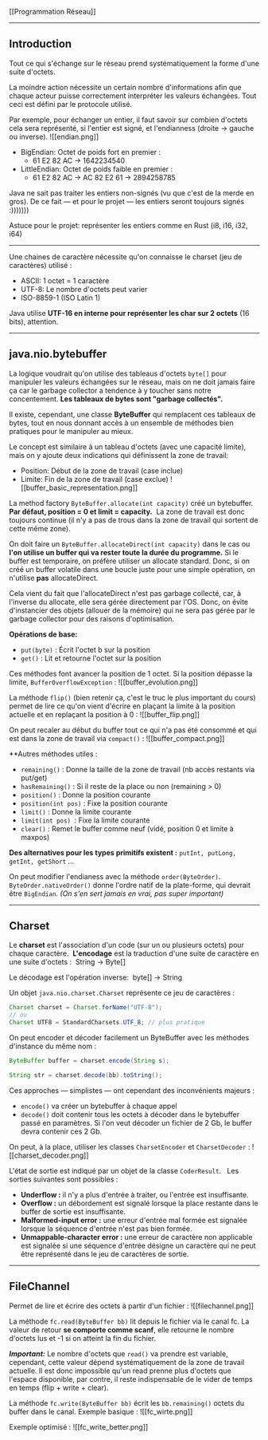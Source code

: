 [[Programmation Réseau]]
****
## Introduction

Tout ce qui s'échange sur le réseau prend systématiquement la forme d'une suite d'octets. 

La moindre action nécessite un certain nombre d'informations afin que chaque acteur puisse correctement interpréter les valeurs échangées. Tout ceci est défini par le protocole utilisé. 

Par exemple, pour échanger un entier, il faut savoir sur combien d'octets cela sera représenté, si l'entier est signé, et l'endianness (droite -> gauche ou inverse).
![[endian.png]]

- BigEndian: Octet de poids fort en premier :
	- 61 E2 82 AC -> 1642234540
- LittleEndian: Octet de poids faible en premier :
	- 61 E2 82 AC -> AC 82 E2 61 -> 2894258785

Java ne sait pas traiter les entiers non-signés (vu que c'est de la merde en gros). De ce fait — et pour le projet — les entiers seront toujours signés :))))))) 

Astuce pour le projet: représenter les entiers comme en Rust (i8, i16, i32, i64)

****

Une chaines de caractère nécessite qu'on connaisse le charset (jeu de caractères) utilisé : 
- ASCII: 1 octet = 1 caractère 
- UTF-8: Le nombre d'octets peut varier 
- ISO-8859-1 (ISO Latin 1)

Java utilise **UTF-16 en interne pour représenter les char sur 2 octets** (16 bits), attention.

****
## java.nio.bytebuffer

La logique voudrait qu'on utilise des tableaus d'octets `byte[]` pour manipuler les valeurs échangées sur le réseau, mais on ne doit jamais faire ça car le garbage collector a tendence à y toucher sans notre concentement. 
**Les tableaux de bytes sont "garbage collectés".** 

Il existe, cependant, une classe **ByteBuffer** qui remplacent ces tableaux de bytes, tout en nous donnant accès à un ensemble de méthodes bien pratiques pour le manipuler au mieux.


Le concept est similaire à un tableau d'octets (avec une capacité limite), mais on y ajoute deux indications qui définissent la zone de travail: 
- Position: Début de la zone de travail (case inclue) 
- Limite: Fin de la zone de travail (case exclue)
![[buffer_basic_representation.png]]

La method factory `ByteBuffer.allocate(int capacity)` créé un bytebuffer. 
**Par défaut, position = 0 et limit = capacity.** 
La zone de travail est donc toujours continue (il n'y a pas de trous dans la zone de travail qui sortent de cette même zone).

On doit faire un `ByteBuffer.allocateDirect(int capacity)` dans le cas ou **l'on utilise un buffer qui va rester toute la durée du programme.** Si le buffer est temporaire, on préfère utiliser un allocate standard. Donc, si on créé un buffer volatile dans une boucle juste pour une simple opération, on n'utilise **pas** allocateDirect. 

Cela vient du fait que l'allocateDirect n'est pas garbage collecté, car, à l'inverse du allocate, elle sera gérée directement par l'OS. Donc, on évite d'instancier des objets (allouer de la mémoire) qui ne sera pas gérée par le garbage collector pour des raisons d'optimisation.


**Opérations de base:**
- `put(byte)` : Écrit l'octet b sur la position 
- `get()` : Lit et retourne l'octet sur la position

Ces méthodes font avancer la position de 1 octet. Si la position dépasse la limite, `BufferOverflowException` :
![[buffer_evolution.png]]

La méthode `flip()` (bien retenir ça, c'est le truc le plus important du cours) permet de lire ce qu'on vient d'écrire en plaçant la limite à la position actuelle et en replaçant la position à 0 :
![[buffer_flip.png]]

On peut recaler au début du buffer tout ce qui n'a pas été consommé et qui est dans la zone de travail via `compact()` :
![[buffer_compact.png]]


**Autres méthodes utiles :
- `remaining()` : Donne la taille de la zone de travail (nb accès restants via put/get) 
- `hasRemaining()` : Si il reste de la place ou non (remaining > 0) 
- `position()` : Donne la position courante  
- `position(int pos)` : Fixe la position courante 
- `limit()` : Donne la limite courante  
- `limit(int pos) `: Fixe la limite courante 
- `clear()` : Remet le buffer comme neuf (vidé, position 0 et limite à maxpos)

**Des alternatives pour les types primitifs existent :** `putInt, putLong, getInt, getShort` ...


On peut modifier l'endianess avec la méthode `order(ByteOrder)`. 
`ByteOrder.nativeOrder()` donne l'ordre natif de la plate-forme, qui devrait être `BigEndian`.
*(On s'en sert jamais en vrai, pas super important)*

****
## Charset

Le **charset** est l'association d'un code (sur un ou plusieurs octets) pour chaque caractère. 
**L'encodage** est la traduction d'une suite de caractère en une suite d'octets : 
	String -> Byte[] 

Le décodage est l'opération inverse: 
	byte[] -> String 


Un objet `java.nio.charset.Charset` représente ce jeu de caractères : 
```java
Charset charset = Charset.forName("UTF-8"); 
// ou 
Charset UTF8 = StandardCharsets.UTF_8; // plus pratique
```


On peut encoder et décoder facilement un ByteBuffer avec les méthodes d'instance du même nom : 
```java
ByteBuffer buffer = charset.encode(String s); 

String str = charset.decode(bb).toString();
```


Ces approches — simplistes — ont cependant des inconvénients majeurs : 
- `encode()` va créer un bytebuffer à chaque appel 
- `decode()` doit contenir tous les octets à décoder dans le bytebuffer passé en paramètres. Si l'on veut décoder un fichier de 2 Gb, le buffer devra contenir ces 2 Gb.

On peut, à la place, utiliser les classes `CharsetEncoder` et `CharsetDecoder` :
![[charset_decoder.png]]


L'état de sortie est indiqué par un objet de la classe `CoderResult`.  
Les sorties suivantes sont possibles : 
- **Underflow :** il n'y a plus d'entrée à traiter, ou l'entrée est insuffisante. 
- **Overflow :** un débordement est signalé lorsque la place restante dans le buffer de sortie est insuffisante. 
- **Malformed-input error :** une erreur d'entrée mal formée est signalée lorsque la séquence d'entrée n'est pas bien formée. 
- **Unmappable-character error :** une erreur de caractère non applicable est signalée si une séquence d'entrée désigne un caractère qui ne peut être représenté dans le jeu de caractères de sortie.

****

## FileChannel

Permet de lire et écrire des octets à partir d'un fichier :
![[filechannel.png]]

La méthode `fc.read(ByteBuffer bb)` lit depuis le fichier via le canal fc. La valeur de retour **se comporte comme scanf**, elle retourne le nombre d'octets lus et -1 si on atteint la fin du fichier.

***Important:*** Le nombre d'octets que `read()` va prendre est variable, cependant, cette valeur dépend systématiquement de la zone de travail actuelle. Il est donc impossible qu'un read prenne plus d'octets que l'espace disponible, par contre, il reste indispensable de le vider de temps en temps (flip + write + clear).


La méthode `fc.write(ByteBuffer bb)` écrit les `bb.remaining()` octets du buffer dans le canal.
Exemple basique :
![[fc_wirte.png]]

Exemple optimisé :
![[fc_write_better.png]]

